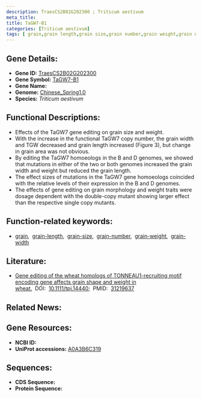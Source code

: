```yaml
---
description: TraesCS2B02G202300 ; Triticum aestivum
meta_title:
title: TaGW7-B1
categories: [Triticum aestivum]
tags: [ grain,grain length,grain size,grain number,grain weight,grain width ]
---
```


## Gene Details:
- **Gene ID:**	[TraesCS2B02G202300](https://ensembl.gramene.org/Triticum_aestivum/Gene/Summary?g=TraesCS2B02G202300)
- **Gene Symbol:** <u>TaGW7-B1</u>
- **Gene Name:** 
- **Genome:** [Chinese_Spring1.0](https://ensembl.gramene.org/Triticum_aestivum/Info/Index)
- **Species:** *Triticum aestivum*

## Functional Descriptions:
   - Effects of the TaGW7 gene editing on grain size and weight.
   - With the increase in the functional TaGW7 copy number, the grain width and TGW decreased and grain length increased (Figure 3), but change in grain area was not obvious.
   - By editing the TaGW7 homoeologs in the B and D genomes, we showed that mutations in either of the two or both genomes increased the grain width and weight but reduced the grain length.
   - The effect sizes of mutations in the TaGW7 gene homoeologs coincided with the relative levels of their expression in the B and D genomes.
   - The effects of gene editing on grain morphology and weight traits were dosage dependent with the double-copy mutant showing larger effect than the respective single copy mutants.

## Function-related keywords:
   - [grain](/tags/grain/),&nbsp;&nbsp;[grain-length](/tags/grain-length/),&nbsp;&nbsp;[grain-size](/tags/grain-size/),&nbsp;&nbsp;[grain-number](/tags/grain-number/),&nbsp;&nbsp;[grain-weight](/tags/grain-weight/),&nbsp;&nbsp;[grain-width](/tags/grain-width/)

## Literature:
   - [Gene editing of the wheat homologs of TONNEAU1-recruiting motif encoding gene affects grain shape and weight in wheat.]( https://onlinelibrary.wiley.com/doi/10.1111/tpj.14440)&nbsp;&nbsp;DOI:&nbsp;&nbsp;[10.1111/tpj.14440](https://onlinelibrary.wiley.com/doi/10.1111/tpj.14440);&nbsp;&nbsp;PMID:&nbsp;&nbsp;[31219637](https://pubmed.ncbi.nlm.nih.gov/31219637/)

## Related News:

## Gene Resources:
- **NCBI ID:**  [](https://www.ncbi.nlm.nih.gov/gene/?term=)
- **UniProt accessions:** [A0A3B6C319](https://www.uniprot.org/uniprotkb/A0A3B6C319/entry)



## Sequences:
- **CDS Sequence:**
- **Protein Sequence:**
